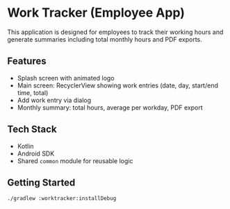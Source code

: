 # Work Tracker (Employee App)

This application is designed for employees to track their working hours and generate summaries including total monthly hours and PDF exports.

## Features

- Splash screen with animated logo
- Main screen: RecyclerView showing work entries (date, day, start/end time, total)
- Add work entry via dialog
- Monthly summary: total hours, average per workday, PDF export

## Tech Stack

- Kotlin
- Android SDK
- Shared `common` module for reusable logic

## Getting Started

```bash
./gradlew :worktracker:installDebug
